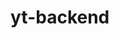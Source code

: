 # yt-backend

<!-- .env
PORT=8000
MONGODB_URI=mongodb+srv://abduss:<password>@cluster0.owcgnuy.mongodb.net
CORS_ORIGIN=*
ACCESS_TOKEN_SECRET=rtm5byUiPmb7wtisY8pOXVh5UbNk91gSLH1Q0kRfif1vQPek0F
ACCESS_TOKEN_EXPIRY=1d
REFRESH_TOKEN_SECRET=QgUOjSpDWGd9TG9hOgL4Kx1yzS7vY7xLThNEEVX1NvXzJ8ghTp
REFRESH_TOKEN_EXPIRY=10d

CLOUDINARY_CLOUD_NAME=abduss
CLOUDINARY_API_KEY=869136349276112
CLOUDINARY_API_SECRET=ZpDCsrqEDod-8-WcYNDq7EWIAeI -->

